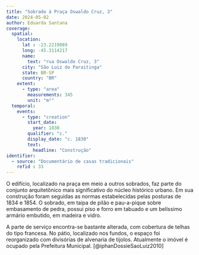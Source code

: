```yaml
---
title: "Sobrado à Praça Oswaldo Cruz, 3"
date: 2024-05-02
author: Eduarda Santana
coverage:
  spatial:
    location:
      lat : -23.2219089
      long: -45.3114217
      name: 
        text: "rua Oswaldo Cruz, 3"
      city: "São Luiz do Paraitinga"
      state: BR-SP
      country: "BR"
    extent:
      - type: "area"
        measurements: 345
        unit: "m²"
  temporal:
    events:
      - type: "creation"
        start_date:
          year: 1830
        qualifier: "c."
        display_date: "c. 1830"
        text:
          headline: "Construção"
identifier:
  - source: "Documentário de casas tradicionais"
    refid : 33
---
```


O edifício, localizado na praça em meio a outros sobrados, faz parte do conjunto arquitetônico mais significativo do núcleo histórico urbano. Em sua construção foram seguidas as normas estabelecidas pelas posturas de 1834 e 1854. O sobrado, em taipa de pilão e pau-a-pique sobre embasamento de pedra, possui piso e forro em tabuado e um belíssimo armário embutido, em madeira e vidro. 

A parte de serviço encontra-se bastante alterada, com cobertura de telhas do tipo francesa. No pátio, localizado nos fundos, o espaço foi reorganizado com divisórias de alvenaria de tijolos. Atualmente o imóvel é ocupado pela Prefeitura Municipal. [@iphanDossieSaoLuiz2010]
